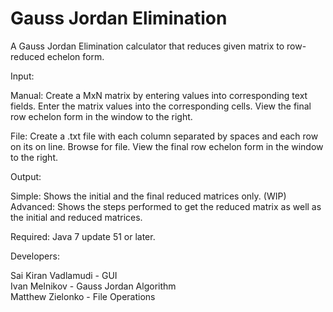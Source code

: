 Gauss Jordan Elimination
======================

A Gauss Jordan Elimination calculator that reduces given matrix to row-reduced echelon form.

Input:

  Manual:
    Create a MxN matrix by entering values into corresponding text fields.
    Enter the matrix values into the corresponding cells.
    View the final row echelon form in the window to the right.
      
  File:
    Create a .txt file with each column separated by spaces and each row on its on line.
    Browse for file.
    View the final row echelon form in the window to the right.
      
Output:
  
  Simple: Shows the initial and the final reduced matrices only.
  (WIP) Advanced: Shows the steps performed to get the reduced matrix as well as the initial and reduced matrices.
      

Required:
  Java 7 update 51 or later.

Developers:

Sai Kiran Vadlamudi - GUI  
Ivan Melnikov - Gauss Jordan Algorithm  
Matthew Zielonko - File Operations  

